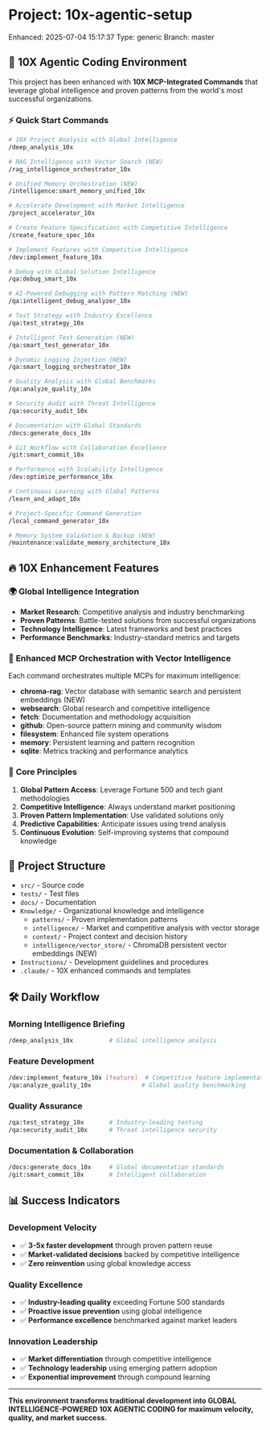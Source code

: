 # Project: 10x-agentic-setup

Enhanced: 2025-07-04 15:17:37
Type: generic
Branch: master

## 🚀 10X Agentic Coding Environment

This project has been enhanced with **10X MCP-Integrated Commands** that leverage global intelligence and proven patterns from the world's most successful organizations.

### ⚡ Quick Start Commands
```bash
# 10X Project Analysis with Global Intelligence
/deep_analysis_10x

# RAG Intelligence with Vector Search (NEW)
/rag_intelligence_orchestrator_10x

# Unified Memory Orchestration (NEW)
/intelligence:smart_memory_unified_10x

# Accelerate Development with Market Intelligence  
/project_accelerator_10x

# Create Feature Specifications with Competitive Intelligence
/create_feature_spec_10x

# Implement Features with Competitive Intelligence
/dev:implement_feature_10x

# Debug with Global Solution Intelligence
/qa:debug_smart_10x

# AI-Powered Debugging with Pattern Matching (NEW)
/qa:intelligent_debug_analyzer_10x

# Test Strategy with Industry Excellence
/qa:test_strategy_10x

# Intelligent Test Generation (NEW)
/qa:smart_test_generator_10x

# Dynamic Logging Injection (NEW)
/qa:smart_logging_orchestrator_10x

# Quality Analysis with Global Benchmarks
/qa:analyze_quality_10x

# Security Audit with Threat Intelligence
/qa:security_audit_10x

# Documentation with Global Standards
/docs:generate_docs_10x

# Git Workflow with Collaboration Excellence
/git:smart_commit_10x

# Performance with Scalability Intelligence
/dev:optimize_performance_10x

# Continuous Learning with Global Patterns
/learn_and_adapt_10x

# Project-Specific Command Generation
/local_command_generator_10x

# Memory System Validation & Backup (NEW)
/maintenance:validate_memory_architecture_10x
```

## 🔥 10X Enhancement Features

### 🌍 **Global Intelligence Integration**
- **Market Research**: Competitive analysis and industry benchmarking
- **Proven Patterns**: Battle-tested solutions from successful organizations
- **Technology Intelligence**: Latest frameworks and best practices
- **Performance Benchmarks**: Industry-standard metrics and targets

### 🤖 **Enhanced MCP Orchestration with Vector Intelligence**
Each command orchestrates multiple MCPs for maximum intelligence:
- **chroma-rag**: Vector database with semantic search and persistent embeddings (NEW)
- **websearch**: Global research and competitive intelligence
- **fetch**: Documentation and methodology acquisition  
- **github**: Open-source pattern mining and community wisdom
- **filesystem**: Enhanced file system operations
- **memory**: Persistent learning and pattern recognition
- **sqlite**: Metrics tracking and performance analytics

### 🎯 **Core Principles**
1. **Global Pattern Access**: Leverage Fortune 500 and tech giant methodologies
2. **Competitive Intelligence**: Always understand market positioning
3. **Proven Pattern Implementation**: Use validated solutions only
4. **Predictive Capabilities**: Anticipate issues using trend analysis
5. **Continuous Evolution**: Self-improving systems that compound knowledge

## 📁 Project Structure

- `src/` - Source code
- `tests/` - Test files
- `docs/` - Documentation
- `Knowledge/` - Organizational knowledge and intelligence
  - `patterns/` - Proven implementation patterns
  - `intelligence/` - Market and competitive analysis with vector storage
  - `context/` - Project context and decision history
  - `intelligence/vector_store/` - ChromaDB persistent vector embeddings (NEW)
- `Instructions/` - Development guidelines and procedures
- `.claude/` - 10X enhanced commands and templates

## 🛠️ Daily Workflow

### Morning Intelligence Briefing
```bash
/deep_analysis_10x          # Global intelligence analysis
```

### Feature Development
```bash
/dev:implement_feature_10x [feature]  # Competitive feature implementation
/qa:analyze_quality_10x              # Global quality benchmarking
```

### Quality Assurance
```bash
/qa:test_strategy_10x       # Industry-leading testing
/qa:security_audit_10x      # Threat intelligence security
```

### Documentation & Collaboration
```bash
/docs:generate_docs_10x     # Global documentation standards
/git:smart_commit_10x       # Intelligent collaboration
```

## 📊 Success Indicators

### Development Velocity
- ✅ **3-5x faster development** through proven pattern reuse
- ✅ **Market-validated decisions** backed by competitive intelligence
- ✅ **Zero reinvention** using global knowledge access

### Quality Excellence  
- ✅ **Industry-leading quality** exceeding Fortune 500 standards
- ✅ **Proactive issue prevention** using global intelligence
- ✅ **Performance excellence** benchmarked against market leaders

### Innovation Leadership
- ✅ **Market differentiation** through competitive intelligence
- ✅ **Technology leadership** using emerging pattern adoption
- ✅ **Exponential improvement** through compound learning

---

**This environment transforms traditional development into GLOBAL INTELLIGENCE-POWERED 10X AGENTIC CODING for maximum velocity, quality, and market success.**
